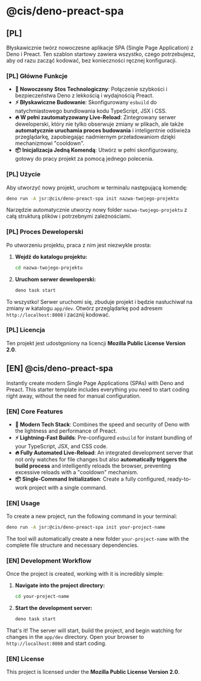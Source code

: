 # @cis/deno-preact-spa

## [PL] 

Błyskawicznie twórz nowoczesne aplikacje SPA (Single Page Application) z Deno i Preact. Ten szablon startowy zawiera wszystko, czego potrzebujesz, aby od razu zacząć kodować, bez konieczności ręcznej konfiguracji.

### [PL] Główne Funkcje

- **🚀 Nowoczesny Stos Technologiczny**: Połączenie szybkości i bezpieczeństwa Deno z lekkością i wydajnością Preact.
- **⚡ Błyskawiczne Budowanie**: Skonfigurowany `esbuild` do natychmiastowego bundlowania kodu TypeScript, JSX i CSS.
- **🔥 W pełni zautomatyzowany Live-Reload**: Zintegrowany serwer deweloperski, który nie tylko obserwuje zmiany w plikach, ale także **automatycznie uruchamia proces budowania** i inteligentnie odświeża przeglądarkę, zapobiegając nadmiernym przeładowaniom dzięki mechanizmowi "cooldown".
- **📦 Inicjalizacja Jedną Komendą**: Utwórz w pełni skonfigurowany, gotowy do pracy projekt za pomocą jednego polecenia.

### [PL] Użycie

Aby utworzyć nowy projekt, uruchom w terminalu następującą komendę:

```bash
deno run -A jsr:@cis/deno-preact-spa init nazwa-twojego-projektu
```

Narzędzie automatycznie utworzy nowy folder `nazwa-twojego-projektu` z całą strukturą plików i potrzebnymi zależnościami.

### [PL] Proces Deweloperski

Po utworzeniu projektu, praca z nim jest niezwykle prosta:

1.  **Wejdź do katalogu projektu:**
    ```bash
    cd nazwa-twojego-projektu
    ```

2.  **Uruchom serwer deweloperski:**
    ```bash
    deno task start
    ```

To wszystko! Serwer uruchomi się, zbuduje projekt i będzie nasłuchiwał na zmiany w katalogu `app/dev`. Otwórz przeglądarkę pod adresem `http://localhost:8008` i zacznij kodować.


### [PL] Licencja

Ten projekt jest udostępniony na licencji **Mozilla Public License Version 2.0**.

## [EN] @cis/deno-preact-spa

Instantly create modern Single Page Applications (SPAs) with Deno and Preact. This starter template includes everything you need to start coding right away, without the need for manual configuration.

### [EN] Core Features

- **🚀 Modern Tech Stack**: Combines the speed and security of Deno with the lightness and performance of Preact.
- **⚡ Lightning-Fast Builds**: Pre-configured `esbuild` for instant bundling of your TypeScript, JSX, and CSS code.
- **🔥 Fully Automated Live-Reload**: An integrated development server that not only watches for file changes but also **automatically triggers the build process** and intelligently reloads the browser, preventing excessive reloads with a "cooldown" mechanism.
- **📦 Single-Command Initialization**: Create a fully configured, ready-to-work project with a single command.

### [EN] Usage

To create a new project, run the following command in your terminal:

```bash
deno run -A jsr:@cis/deno-preact-spa init your-project-name
```

The tool will automatically create a new folder `your-project-name` with the complete file structure and necessary dependencies.

### [EN] Development Workflow

Once the project is created, working with it is incredibly simple:

1.  **Navigate into the project directory:**
    ```bash
    cd your-project-name
    ```

2.  **Start the development server:**
    ```bash
    deno task start
    ```

That's it! The server will start, build the project, and begin watching for changes in the `app/dev` directory. Open your browser to `http://localhost:8008` and start coding.

### [EN] License

This project is licensed under the **Mozilla Public License Version 2.0**.
